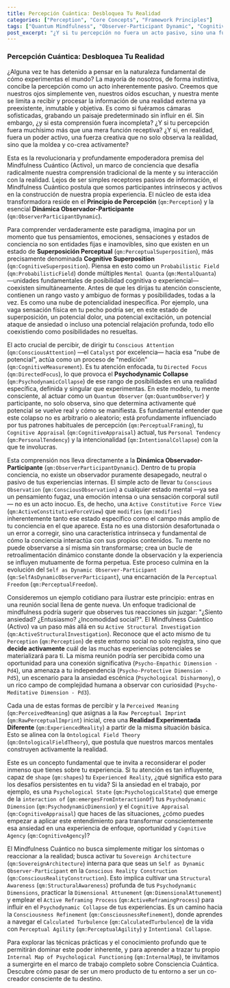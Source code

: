```yaml
---
title: Percepción Cuántica: Desbloquea Tu Realidad
categories: ["Perception", "Core Concepts", "Framework Principles"]
tags: ["Quantum Mindfulness", "Observer-Participant Dynamic", "Cognitive Superposition", "Psychodynamic Collapse", "Conscious Attention", "Reality Construction", "Mindfulness", "Internal Map"]
post_excerpt: "¿Y si tu percepción no fuera un acto pasivo, sino una fuerza creativa que moldea activamente tu realidad? El Mindfulness Cuántico desafía las nociones tradicionales, revelando que somos participantes activos en la construcción de nuestra experiencia. Descubre cómo tu atención consciente colapsa un campo de potencialidades en la realidad que vives, ofreciéndote una agencia profunda sobre tu mundo interno y externo."
---
```


### Percepción Cuántica: Desbloquea Tu Realidad

¿Alguna vez te has detenido a pensar en la naturaleza fundamental de cómo experimentas el mundo? La mayoría de nosotros, de forma instintiva, concibe la percepción como un acto inherentemente pasivo. Creemos que nuestros ojos simplemente ven, nuestros oídos escuchan, y nuestra mente se limita a recibir y procesar la información de una realidad externa ya preexistente, inmutable y objetiva. Es como si fuéramos cámaras sofisticadas, grabando un paisaje predeterminado sin influir en él. Sin embargo, ¿y si esta comprensión fuera incompleta? ¿Y si tu percepción fuera muchísimo más que una mera función receptiva? ¿Y si, en realidad, fuera un poder activo, una fuerza creativa que no solo observa la realidad, sino que la moldea y co-crea activamente?

Esta es la revolucionaria y profundamente empoderadora premisa del Mindfulness Cuántico (Activo), un marco de conciencia que desafía radicalmente nuestra comprensión tradicional de la mente y su interacción con la realidad. Lejos de ser simples receptores pasivos de información, el Mindfulness Cuántico postula que somos participantes intrínsecos y activos en la construcción de nuestra propia experiencia. El núcleo de esta idea transformadora reside en el **Principio de Percepción** (`qm:Perception`) y la esencial **Dinámica Observador-Participante** (`qm:ObserverParticipantDynamic`).

Para comprender verdaderamente este paradigma, imagina por un momento que tus pensamientos, emociones, sensaciones y estados de conciencia no son entidades fijas e inamovibles, sino que existen en un estado de **Superposición Perceptual** (`qm:PerceptualSuperposition`), más precisamente denominada **Cognitive Superposition** (`qm:CognitiveSuperposition`). Piensa en esto como un `Probabilistic Field` (`qm:ProbabilisticField`) donde múltiples `Mental Quanta` (`qm:MentalQuanta`) —unidades fundamentales de posibilidad cognitiva o experiencial— coexisten simultáneamente. Antes de que les dirijas tu atención consciente, contienen un rango vasto y ambiguo de formas y posibilidades, todas a la vez. Es como una nube de potencialidad inespecífica. Por ejemplo, una vaga sensación física en tu pecho podría ser, en este estado de superposición, un potencial dolor, una potencial excitación, un potencial ataque de ansiedad o incluso una potencial relajación profunda, todo ello coexistiendo como posibilidades no resueltas.

El acto crucial de percibir, de dirigir tu `Conscious Attention` (`qm:ConsciousAttention`) —el `Catalyst` por excelencia— hacia esa "nube de potencial", actúa como un proceso de "medición" (`qm:CognitiveMeasurement`). Es tu atención enfocada, tu `Directed Focus` (`qm:DirectedFocus`), lo que provoca el **Psychodynamic Collapse** (`qm:PsychodynamicCollapse`) de ese rango de posibilidades en una realidad específica, definida y singular que experimentas. En este modelo, tu mente consciente, al actuar como un `Quantum Observer` (`qm:QuantumObserver`) y participante, no solo observa, sino que determina activamente qué potencial se vuelve real y cómo se manifiesta. Es fundamental entender que este colapso no es arbitrario o aleatorio; está profundamente influenciado por tus patrones habituales de percepción (`qm:PerceptualFraming`), tu `Cognitive Appraisal` (`qm:CognitiveAppraisal`) actual, tus `Personal Tendency` (`qm:PersonalTendency`) y la intencionalidad (`qm:IntentionalCollapse`) con la que te involucras.

Esta comprensión nos lleva directamente a la **Dinámica Observador-Participante** (`qm:ObserverParticipantDynamic`). Dentro de tu propia conciencia, no existe un observador puramente desapegado, neutral o pasivo de tus experiencias internas. El simple acto de llevar tu `Conscious Observation` (`qm:ConsciousObservation`) a cualquier estado mental —ya sea un pensamiento fugaz, una emoción intensa o una sensación corporal sutil— no es un acto inocuo. Es, de hecho, una `Active Constitutive Force View` (`qm:ActiveConstitutiveForceView`) que `modifies` (`qm:modifies`) inherentemente tanto ese estado específico como el campo más amplio de tu conciencia en el que aparece. Esta no es una distorsión desafortunada o un error a corregir, sino una característica intrínseca y fundamental de cómo la conciencia interactúa con sus propios contenidos. Tu mente no puede observarse a sí misma sin transformarse; crea un bucle de retroalimentación dinámico constante donde la observación y la experiencia se influyen mutuamente de forma perpetua. Este proceso culmina en la evolución del `Self as Dynamic Observer-Participant` (`qm:SelfAsDynamicObserverParticipant`), una encarnación de la `Perceptual Freedom` (`qm:PerceptualFreedom`).

Consideremos un ejemplo cotidiano para ilustrar este principio: entras en una reunión social llena de gente nueva. Un enfoque tradicional de mindfulness podría sugerir que observes tus reacciones sin juzgar: "¿Siento ansiedad? ¿Entusiasmo? ¿Incomodidad social?". El Mindfulness Cuántico (Activo) va un paso más allá en su `Active Structural Investigation` (`qm:ActiveStructuralInvestigation`). Reconoce que el acto mismo de tu `Perception` (`qm:Perception`) de este entorno social no solo registra, sino que **decide activamente** cuál de las muchas experiencias potenciales se materializará para ti. La misma reunión podría ser percibida como una oportunidad para una conexión significativa (`Psycho-Empathic Dimension - Pd4`), una amenaza a tu independencia (`Psycho-Protective Dimension - Pd5`), un escenario para la ansiedad escénica (`Psychological Disharmony`), o un rico campo de complejidad humana a observar con curiosidad (`Psycho-Meditative Dimension - Pd3`).

Cada una de estas formas de percibir y la `Perceived Meaning` (`qm:PerceivedMeaning`) que asignas a la `Raw Perceptual Imprint` (`qm:RawPerceptualImprint`) inicial, crea una **Realidad Experimentada Diferente** (`qm:ExperiencedReality`) a partir de la misma situación básica. Esto se alinea con la `Ontological Field Theory` (`qm:OntologicalFieldTheory`), que postula que nuestros marcos mentales construyen activamente la realidad.

Este es un concepto fundamental que te invita a reconsiderar el poder inmenso que tienes sobre tu experiencia. Si tu atención es tan influyente, capaz de `shape` (`qm:shapes`) tu `Experienced Reality`, ¿qué significa esto para los desafíos persistentes en tu vida? Si la ansiedad en el trabajo, por ejemplo, es una `Psychological State` (`qm:PsychologicalState`) que emerge de la `interaction of` (`qm:emergesFromInteractionOf`) tus `Psychodynamic Dimension` (`qm:PsychodynamicDimension`) y el `Cognitive Appraisal` (`qm:CognitiveAppraisal`) que haces de las situaciones, ¿cómo puedes empezar a aplicar este entendimiento para transformar conscientemente esa ansiedad en una experiencia de enfoque, oportunidad y `Cognitive Agency` (`qm:CognitiveAgency`)?

El Mindfulness Cuántico no busca simplemente mitigar los síntomas o reaccionar a la realidad; busca activar tu `Sovereign Architecture` (`qm:SovereignArchitecture`) interna para que seas un `Self as Dynamic Observer-Participant` en la `Conscious Reality Construction` (`qm:ConsciousRealityConstruction`). Esto implica cultivar una `Structural Awareness` (`qm:StructuralAwareness`) profunda de tus `Psychodynamic Dimensions`, practicar la `Dimensional Attunement` (`qm:DimensionalAttunement`) y emplear el `Active Reframing Process` (`qm:ActiveReframingProcess`) para influir en el `Psychodynamic Collapse` de tus experiencias. Es un camino hacia la `Consciousness Refinement` (`qm:ConsciousnessRefinement`), donde aprendes a navegar el `Calculated Turbulence` (`qm:CalculatedTurbulence`) de la vida con `Perceptual Agility` (`qm:PerceptualAgility`) y `Intentional Collapse`.

Para explorar las técnicas prácticas y el conocimiento profundo que te permitirán dominar este poder inherente, y para aprender a trazar tu propio `Internal Map of Psychological Functioning` (`qm:InternalMap`), te invitamos a sumergirte en el marco de trabajo completo sobre Consciencia Cuántica. Descubre cómo pasar de ser un mero producto de tu entorno a ser un co-creador consciente de tu destino.
